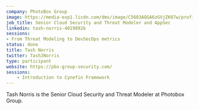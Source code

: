 ```yaml
---
company: PhotoBox Group
image: https://media-exp1.licdn.com/dms/image/C5603AQGA6zGVjZK07w/profile-displayphoto-shrink_800_800/0?e=1588204800&v=beta&t=apFHbXrZyXCKaVX8CJhtHvZ-g8KLsMW17JKS8Q4zJ5U
job_title: Senior Cloud Security and Threat Modeler and AppSec
linkedin: tash-norris-4019892b
sessions: 
- From Threat Modeling to DevSecOps metrics
status: done
title: Tash Norris
twitter: TashJNorris
type: participant
website: https://pbx-group-security.com/
sessions:
    - Introduction to Cynefin Framework
---
```


Tash Norris is the Senior Cloud Security and Threat Modeler at Photobox Group.
